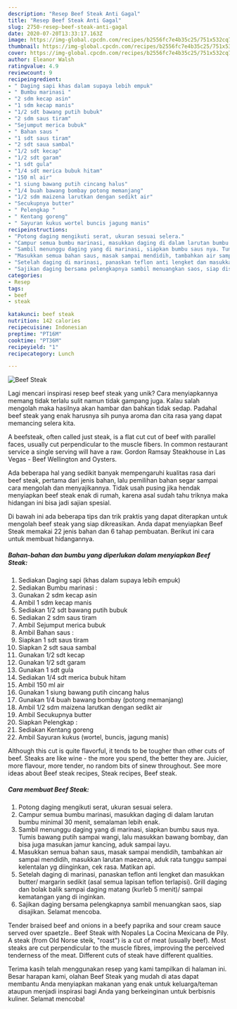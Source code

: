 ```yaml
---
description: "Resep Beef Steak Anti Gagal"
title: "Resep Beef Steak Anti Gagal"
slug: 2750-resep-beef-steak-anti-gagal
date: 2020-07-20T13:33:17.163Z
image: https://img-global.cpcdn.com/recipes/b2556fc7e4b35c25/751x532cq70/beef-steak-foto-resep-utama.jpg
thumbnail: https://img-global.cpcdn.com/recipes/b2556fc7e4b35c25/751x532cq70/beef-steak-foto-resep-utama.jpg
cover: https://img-global.cpcdn.com/recipes/b2556fc7e4b35c25/751x532cq70/beef-steak-foto-resep-utama.jpg
author: Eleanor Walsh
ratingvalue: 4.9
reviewcount: 9
recipeingredient:
- " Daging sapi khas dalam supaya lebih empuk"
- " Bumbu marinasi "
- "2 sdm kecap asin"
- "1 sdm kecap manis"
- "1/2 sdt bawang putih bubuk"
- "2 sdm saus tiram"
- "Sejumput merica bubuk"
- " Bahan saus "
- "1 sdt saus tiram"
- "2 sdt saua sambal"
- "1/2 sdt kecap"
- "1/2 sdt garam"
- "1 sdt gula"
- "1/4 sdt merica bubuk hitam"
- "150 ml air"
- "1 siung bawang putih cincang halus"
- "1/4 buah bawang bombay potong memanjang"
- "1/2 sdm maizena larutkan dengan sedikt air"
- "Secukupnya butter"
- " Pelengkap "
- " Kentang goreng"
- " Sayuran kukus wortel buncis jagung manis"
recipeinstructions:
- "Potong daging mengikuti serat, ukuran sesuai selera."
- "Campur semua bumbu marinasi, masukkan daging di dalam larutan bumbu minimal 30 menit, semalaman lebih enak."
- "Sambil menunggu daging yang di marinasi, siapkan bumbu saus nya. Tumis bawang putih sampai wangi, lalu masukkan bawang bombay, dan bisa juga masukan jamur kancing, aduk sampai layu."
- "Masukkan semua bahan saus, masak sampai mendidih, tambahkan air sampai mendidih, masukkan larutan maezena, aduk rata tunggu sampai kelentalan yg diinginkan, cek rasa. Matikan api."
- "Setelah daging di marinasi, panaskan teflon anti lengket dan masukkan butter/ margarin sedikit (asal semua lapisan teflon terlapisi). Grill daging dan bolak balik sampai daging matang (kurleb 5 menit)/ sampai kematangan yang di inginkan."
- "Sajikan daging bersama pelengkapnya sambil menuangkan saos, siap disajikan. Selamat mencoba."
categories:
- Resep
tags:
- beef
- steak

katakunci: beef steak 
nutrition: 142 calories
recipecuisine: Indonesian
preptime: "PT16M"
cooktime: "PT36M"
recipeyield: "1"
recipecategory: Lunch

---
```



![Beef Steak](https://img-global.cpcdn.com/recipes/b2556fc7e4b35c25/751x532cq70/beef-steak-foto-resep-utama.jpg)

Lagi mencari inspirasi resep beef steak yang unik? Cara menyiapkannya memang tidak terlalu sulit namun tidak gampang juga. Kalau salah mengolah maka hasilnya akan hambar dan bahkan tidak sedap. Padahal beef steak yang enak harusnya sih punya aroma dan cita rasa yang dapat memancing selera kita.

A beefsteak, often called just steak, is a flat cut cut of beef with parallel faces, usually cut perpendicular to the muscle fibers. In common restaurant service a single serving will have a raw. Gordon Ramsay Steakhouse in Las Vegas - Beef Wellington and Oysters.

Ada beberapa hal yang sedikit banyak mempengaruhi kualitas rasa dari beef steak, pertama dari jenis bahan, lalu pemilihan bahan segar sampai cara mengolah dan menyajikannya. Tidak usah pusing jika hendak menyiapkan beef steak enak di rumah, karena asal sudah tahu triknya maka hidangan ini bisa jadi sajian spesial.


Di bawah ini ada beberapa tips dan trik praktis yang dapat diterapkan untuk mengolah beef steak yang siap dikreasikan. Anda dapat menyiapkan Beef Steak memakai 22 jenis bahan dan 6 tahap pembuatan. Berikut ini cara untuk membuat hidangannya.

<!--inarticleads1-->

##### Bahan-bahan dan bumbu yang diperlukan dalam menyiapkan Beef Steak:

1. Sediakan  Daging sapi (khas dalam supaya lebih empuk)
1. Sediakan  Bumbu marinasi :
1. Gunakan 2 sdm kecap asin
1. Ambil 1 sdm kecap manis
1. Sediakan 1/2 sdt bawang putih bubuk
1. Sediakan 2 sdm saus tiram
1. Ambil Sejumput merica bubuk
1. Ambil  Bahan saus :
1. Siapkan 1 sdt saus tiram
1. Siapkan 2 sdt saua sambal
1. Gunakan 1/2 sdt kecap
1. Gunakan 1/2 sdt garam
1. Gunakan 1 sdt gula
1. Sediakan 1/4 sdt merica bubuk hitam
1. Ambil 150 ml air
1. Gunakan 1 siung bawang putih cincang halus
1. Gunakan 1/4 buah bawang bombay (potong memanjang)
1. Ambil 1/2 sdm maizena larutkan dengan sedikt air
1. Ambil Secukupnya butter
1. Siapkan  Pelengkap :
1. Sediakan  Kentang goreng
1. Ambil  Sayuran kukus (wortel, buncis, jagung manis)


Although this cut is quite flavorful, it tends to be tougher than other cuts of beef. Steaks are like wine - the more you spend, the better they are. Juicier, more flavour, more tender, no random bits of sinew throughout. See more ideas about Beef steak recipes, Steak recipes, Beef steak. 

<!--inarticleads2-->

##### Cara membuat Beef Steak:

1. Potong daging mengikuti serat, ukuran sesuai selera.
1. Campur semua bumbu marinasi, masukkan daging di dalam larutan bumbu minimal 30 menit, semalaman lebih enak.
1. Sambil menunggu daging yang di marinasi, siapkan bumbu saus nya. Tumis bawang putih sampai wangi, lalu masukkan bawang bombay, dan bisa juga masukan jamur kancing, aduk sampai layu.
1. Masukkan semua bahan saus, masak sampai mendidih, tambahkan air sampai mendidih, masukkan larutan maezena, aduk rata tunggu sampai kelentalan yg diinginkan, cek rasa. Matikan api.
1. Setelah daging di marinasi, panaskan teflon anti lengket dan masukkan butter/ margarin sedikit (asal semua lapisan teflon terlapisi). Grill daging dan bolak balik sampai daging matang (kurleb 5 menit)/ sampai kematangan yang di inginkan.
1. Sajikan daging bersama pelengkapnya sambil menuangkan saos, siap disajikan. Selamat mencoba.


Tender braised beef and onions in a beefy paprika and sour cream sauce served over spaetzle.. Beef Steak with Nopales La Cocina Mexicana de Pily. A steak (from Old Norse steik, &#34;roast&#34;) is a cut of meat (usually beef). Most steaks are cut perpendicular to the muscle fibres, improving the perceived tenderness of the meat. Different cuts of steak have different qualities. 

Terima kasih telah menggunakan resep yang kami tampilkan di halaman ini. Besar harapan kami, olahan Beef Steak yang mudah di atas dapat membantu Anda menyiapkan makanan yang enak untuk keluarga/teman ataupun menjadi inspirasi bagi Anda yang berkeinginan untuk berbisnis kuliner. Selamat mencoba!
